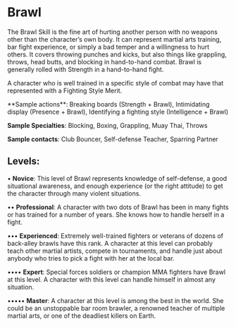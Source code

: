 # Brawl

The Brawl Skill is the fine art of hurting another person
with no weapons other than the character’s own body. It
can represent martial arts training, bar fight experience, or
simply a bad temper and a willingness to hurt others. It covers
throwing punches and kicks, but also things like grappling,
throws, head butts, and blocking in hand-to-hand combat.
Brawl is generally rolled with Strength in a hand-to-hand fight.

A character who is well trained in a specific style of combat
may have that represented with a Fighting Style Merit.

<Long>
**Sample actions**: Breaking boards (Strength + Brawl),
Intimidating display (Presence + Brawl), Identifying a fighting
style (Intelligence + Brawl)

**Sample Specialties**: Blocking, Boxing, Grappling, Muay
Thai, Throws

**Sample contacts**: Club Bouncer, Self-defense Teacher,
Sparring Partner

## Levels:
• **Novice**: This level of Brawl represents knowledge
of self-defense, a good situational awareness, and
enough experience (or the right attitude) to get
the character through many violent situations.

•• **Professional**: A character with two dots of Brawl
has been in many fights or has trained for a number of years. She knows how to handle herself in
a fight.

••• **Experienced**: Extremely well-trained fighters or
veterans of dozens of back-alley brawls have this
rank. A character at this level can probably teach
other martial artists, compete in tournaments,
and handle just about anybody who tries to pick
a fight with her at the local bar.

•••• **Expert**: Special forces soldiers or champion MMA
fighters have Brawl at this level. A character
with this level can handle himself in almost any
situation.

••••• **Master**: A character at this level is among the best
in the world. She could be an unstoppable bar room
brawler, a renowned teacher of multiple martial
arts, or one of the deadliest killers on Earth.
</Long>